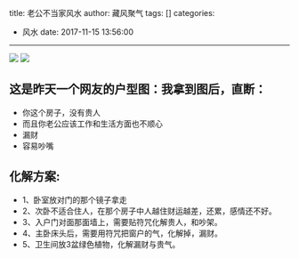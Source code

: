 title: 老公不当家风水
author: 藏风聚气
tags: []
categories:
  - 风水
date: 2017-11-15 13:56:00
---
![](http://fs-image.pull.net.cn/17-11-15/3171993.jpg!800)
![](http://fs-image.pull.net.cn/17-11-15/93987383.jpg!800)


这是昨天一个网友的户型图：我拿到图后，直断：
--------
- 你这个房子，没有贵人
- 而且你老公应该工作和生活方面也不顺心
- 漏财
- 容易吵嘴


化解方案:
-------
- 1、卧室放对门的那个镜子拿走
- 2、次卧不适合住人，在那个房子中人越住财运越差，还累，感情还不好。
- 3、入户门对面那面墙上，需要贴符咒化解贵人，和吵架。
- 4、主卧床头后，需要用符咒把窗户的气，化解掉，漏财。
- 5、卫生间放3盆绿色植物，化解漏财与贵气。